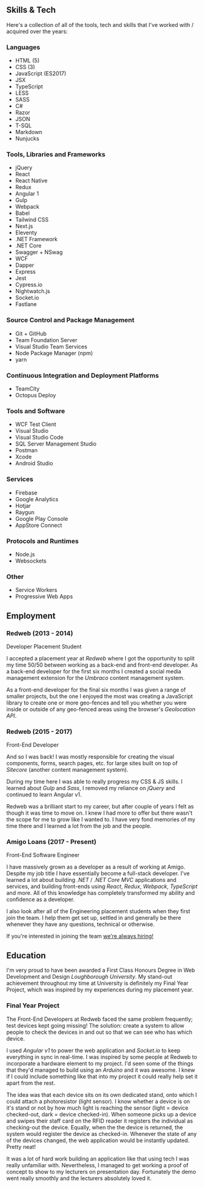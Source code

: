 <section>

## Skills & Tech

Here's a collection of all of the tools, tech and skills that I've worked with / acquired over the years:

### Languages

<ul class="c-tag-list mb-4">
    <li class="c-tag">HTML (5)</li>
    <li class="c-tag">CSS (3)</li>
    <li class="c-tag">JavaScript (ES2017)</li>
    <li class="c-tag">JSX</li>
    <li class="c-tag">TypeScript</li>
    <li class="c-tag">LESS</li>
    <li class="c-tag">SASS</li>
    <li class="c-tag">C#</li>
    <li class="c-tag">Razor</li>
    <li class="c-tag">JSON</li>
    <li class="c-tag">T-SQL</li>
    <li class="c-tag">Markdown</li>
    <li class="c-tag">Nunjucks</li>
</ul>

<div class="mb-8"></div>

### Tools, Libraries and Frameworks

<ul class="c-tag-list mb-4">
    <li class="c-tag">jQuery</li>
    <li class="c-tag">React</li>
    <li class="c-tag">React Native</li>
    <li class="c-tag">Redux</li>
    <li class="c-tag">Angular 1</li>
    <li class="c-tag">Gulp</li>
    <li class="c-tag">Webpack</li>
    <li class="c-tag">Babel</li>
    <li class="c-tag">Tailwind CSS</li>
    <li class="c-tag">Next.js</li>
    <li class="c-tag">Eleventy</li>
    <li class="c-tag">.NET Framework</li>
    <li class="c-tag">.NET Core</li>
    <li class="c-tag">Swagger + NSwag</li>
    <li class="c-tag">WCF</li>
    <li class="c-tag">Dapper</li>
    <li class="c-tag">Express</li>
    <li class="c-tag">Jest</li>
    <li class="c-tag">Cypress.io</li>
    <li class="c-tag">Nightwatch.js</li>
    <li class="c-tag">Socket.io</li>
    <li class="c-tag">Fastlane</li>
</ul>

### Source Control and Package Management

<ul class="c-tag-list mb-4">
    <li class="c-tag">Git + GitHub</li>
    <li class="c-tag">Team Foundation Server</li>
    <li class="c-tag">Visual Studio Team Services</li>
    <li class="c-tag">Node Package Manager (npm)</li>
    <li class="c-tag">yarn</li>
</ul>

### Continuous Integration and Deployment Platforms

<ul class="c-tag-list mb-4">
    <li class="c-tag">TeamCity</li>
    <li class="c-tag">Octopus Deploy</li>
</ul>

### Tools and Software

<ul class="c-tag-list mb-4">
    <li class="c-tag">WCF Test Client</li>
    <li class="c-tag">Visual Studio</li>
    <li class="c-tag">Visual Studio Code</li>
    <li class="c-tag">SQL Server Management Studio</li>
    <li class="c-tag">Postman</li>
    <li class="c-tag">Xcode</li>
    <li class="c-tag">Android Studio</li>
    
</ul>

### Services

<ul class="c-tag-list mb-4">
    <li class="c-tag">Firebase</li>
    <li class="c-tag">Google Analytics</li>
    <li class="c-tag">Hotjar</li>
    <li class="c-tag">Raygun</li>
    <li class="c-tag">Google Play Console</li>
    <li class="c-tag">AppStore Connect</li>
</ul>

### Protocols and Runtimes

<ul class="c-tag-list mb-4">
    <li class="c-tag">Node.js</li>
    <li class="c-tag">Websockets</li>
</ul>

### Other

<ul class="c-tag-list">
    <li class="c-tag">Service Workers</li>
    <li class="c-tag">Progressive Web Apps</li>
</ul>

</section>

<section class="mt-16">

## Employment

### Redweb (2013 - 2014)

<p class="text-gray-500">Developer Placement Student</p>

I accepted a placement year at _Redweb_ where I got the opportunity to split my time 50/50 between working as a back-end and front-end developer. As a back-end developer for the first six months I created a social media management extension for the _Umbraco_ content management system.

As a front-end developer for the final six months I was given a range of smaller projects, but the one I enjoyed the most was creating a JavaScript library to create one or more geo-fences and tell you whether you were inside or outside of any geo-fenced areas using the browser's _Geolocation API_.

### Redweb (2015 - 2017)

<p class="text-gray-500">Front-End Developer</p>

And so I was back! I was mostly responsible for creating the visual components, forms, search pages, etc. for large sites built on top of _Sitecore_ (another content management system).

During my time here I was able to really progress my CSS & JS skills. I learned about _Gulp_ and _Sass_, I removed my reliance on _jQuery_ and continued to learn Angular v1.

Redweb was a brilliant start to my career, but after couple of years I felt as though it was time to move on. I knew I had more to offer but there wasn't the scope for me to grow like I wanted to. I have very fond memories of my time there and I learned a lot from the job and the people.

### Amigo Loans (2017 - Present)

<p class="text-gray-500">Front-End Software Engineer</p>

I have massively grown as a developer as a result of working at Amigo. Despite my job title I have essentially become a full-stack developer. I've learned a lot about building _.NET_ / _.NET Core MVC_ applications and services, and building front-ends using _React_, _Redux_, _Webpack_, _TypeScript_ and more. All of this knowledge has completely transformed my ability and confidence as a developer.

I also look after all of the Engineering placement students when they first join the team. I help them get set up, settled in and generally be there whenever they have any questions, technical or otherwise.

If you're interested in joining the team <a href="https://www.amigoloans.co.uk/careers/Departments/Engineering" class="c-link" target="_blank" rel="noopener">we're always hiring!</a>

</section>

<section class="mt-16">

## Education

I'm very proud to have been awarded a First Class Honours Degree in Web Development and Design _Loughborough University_. My stand-out achievement throughout my time at University is definitely my Final Year Project, which was inspired by my experiences during my placement year.

### Final Year Project

The Front-End Developers at Redweb faced the same problem frequently; test devices kept going missing! The solution: create a system to allow people to check the devices in and out so that we can see who has which device.

I used _Angular v1_ to power the web application and _Socket.io_ to keep everything in sync in real-time. I was inspired by some people at Redweb to incorporate a hardware element to my project. I'd seen some of the things that they'd managed to build using an _Arduino_ and it was awesome. I knew if I could include something like that into my project it could really help set it apart from the rest.

The idea was that each device sits on its own dedicated stand, onto which I could attach a photoresistor (light sensor). I know whether a device is on it's stand or not by how much light is reaching the sensor (light = device checked-out, dark = device checked-in). When someone picks up a device and swipes their staff card on the RFID reader it registers the individual as checking-out the device. Equally, when the the device is returned, the system would register the device as checked-in. Whenever the state of any of the devices changed, the web application would be instantly updated. Pretty neat!

It was a lot of hard work building an application like that using tech I was really unfamiliar with. Nevertheless, I managed to get working a proof of concept to show to my lecturers on presentation day. Fortunately the demo went really smoothly and the lecturers absolutely loved it.

</section>
